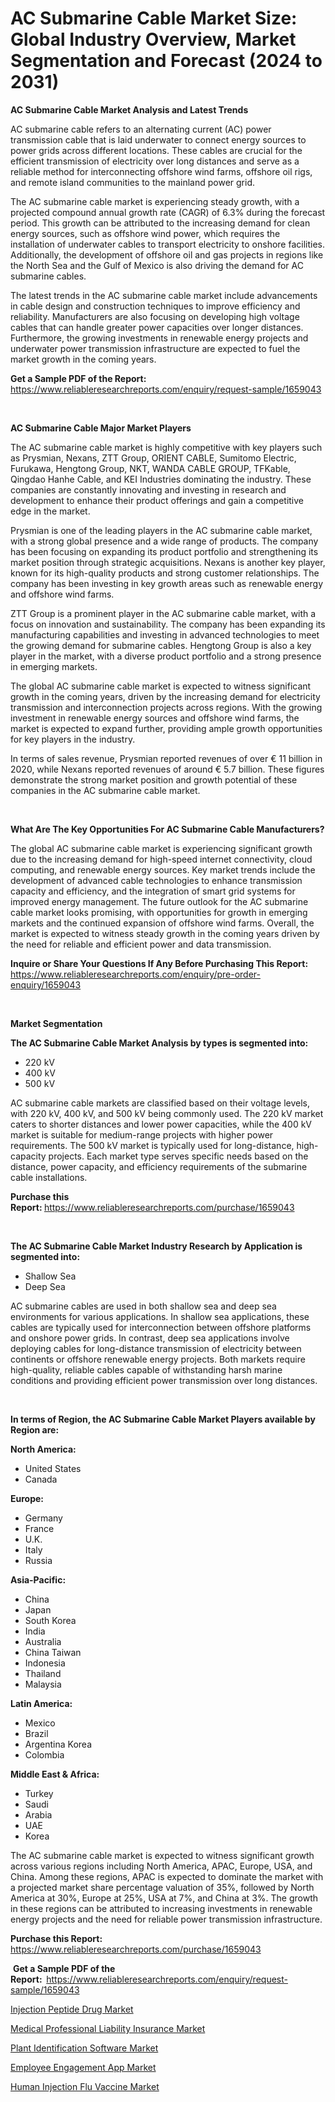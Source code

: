 <p><h1>AC Submarine Cable Market Size: Global Industry Overview, Market Segmentation and Forecast (2024 to 2031)</h1></p><p><strong>AC Submarine Cable Market Analysis and Latest Trends</strong></p>
<p><p>AC submarine cable refers to an alternating current (AC) power transmission cable that is laid underwater to connect energy sources to power grids across different locations. These cables are crucial for the efficient transmission of electricity over long distances and serve as a reliable method for interconnecting offshore wind farms, offshore oil rigs, and remote island communities to the mainland power grid.</p><p>The AC submarine cable market is experiencing steady growth, with a projected compound annual growth rate (CAGR) of 6.3% during the forecast period. This growth can be attributed to the increasing demand for clean energy sources, such as offshore wind power, which requires the installation of underwater cables to transport electricity to onshore facilities. Additionally, the development of offshore oil and gas projects in regions like the North Sea and the Gulf of Mexico is also driving the demand for AC submarine cables.</p><p>The latest trends in the AC submarine cable market include advancements in cable design and construction techniques to improve efficiency and reliability. Manufacturers are also focusing on developing high voltage cables that can handle greater power capacities over longer distances. Furthermore, the growing investments in renewable energy projects and underwater power transmission infrastructure are expected to fuel the market growth in the coming years.</p></p>
<p><strong>Get a Sample PDF of the Report:&nbsp;</strong> <a href="https://www.reliableresearchreports.com/enquiry/request-sample/1659043">https://www.reliableresearchreports.com/enquiry/request-sample/1659043</a></p>
<p>&nbsp;</p>
<p><strong>AC Submarine Cable Major Market Players</strong></p>
<p><p>The AC submarine cable market is highly competitive with key players such as Prysmian, Nexans, ZTT Group, ORIENT CABLE, Sumitomo Electric, Furukawa, Hengtong Group, NKT, WANDA CABLE GROUP, TFKable, Qingdao Hanhe Cable, and KEI Industries dominating the industry. These companies are constantly innovating and investing in research and development to enhance their product offerings and gain a competitive edge in the market.</p><p>Prysmian is one of the leading players in the AC submarine cable market, with a strong global presence and a wide range of products. The company has been focusing on expanding its product portfolio and strengthening its market position through strategic acquisitions. Nexans is another key player, known for its high-quality products and strong customer relationships. The company has been investing in key growth areas such as renewable energy and offshore wind farms.</p><p>ZTT Group is a prominent player in the AC submarine cable market, with a focus on innovation and sustainability. The company has been expanding its manufacturing capabilities and investing in advanced technologies to meet the growing demand for submarine cables. Hengtong Group is also a key player in the market, with a diverse product portfolio and a strong presence in emerging markets.</p><p>The global AC submarine cable market is expected to witness significant growth in the coming years, driven by the increasing demand for electricity transmission and interconnection projects across regions. With the growing investment in renewable energy sources and offshore wind farms, the market is expected to expand further, providing ample growth opportunities for key players in the industry.</p><p>In terms of sales revenue, Prysmian reported revenues of over € 11 billion in 2020, while Nexans reported revenues of around € 5.7 billion. These figures demonstrate the strong market position and growth potential of these companies in the AC submarine cable market.</p></p>
<p>&nbsp;</p>
<p><strong>What Are The Key Opportunities For AC Submarine Cable Manufacturers?</strong></p>
<p><p>The global AC submarine cable market is experiencing significant growth due to the increasing demand for high-speed internet connectivity, cloud computing, and renewable energy sources. Key market trends include the development of advanced cable technologies to enhance transmission capacity and efficiency, and the integration of smart grid systems for improved energy management. The future outlook for the AC submarine cable market looks promising, with opportunities for growth in emerging markets and the continued expansion of offshore wind farms. Overall, the market is expected to witness steady growth in the coming years driven by the need for reliable and efficient power and data transmission.</p></p>
<p><strong>Inquire or Share Your Questions If Any Before Purchasing This Report:</strong> <a href="https://www.reliableresearchreports.com/enquiry/pre-order-enquiry/1659043">https://www.reliableresearchreports.com/enquiry/pre-order-enquiry/1659043</a></p>
<p>&nbsp;</p>
<p><strong>Market Segmentation</strong></p>
<p><strong>The AC Submarine Cable Market Analysis by types is segmented into:</strong></p>
<p><ul><li>220 kV</li><li>400 kV</li><li>500 kV</li></ul></p>
<p><p>AC submarine cable markets are classified based on their voltage levels, with 220 kV, 400 kV, and 500 kV being commonly used. The 220 kV market caters to shorter distances and lower power capacities, while the 400 kV market is suitable for medium-range projects with higher power requirements. The 500 kV market is typically used for long-distance, high-capacity projects. Each market type serves specific needs based on the distance, power capacity, and efficiency requirements of the submarine cable installations.</p></p>
<p><strong>Purchase this Report:&nbsp;</strong><a href="https://www.reliableresearchreports.com/purchase/1659043">https://www.reliableresearchreports.com/purchase/1659043</a></p>
<p>&nbsp;</p>
<p><strong>The AC Submarine Cable Market Industry Research by Application is segmented into:</strong></p>
<p><ul><li>Shallow Sea</li><li>Deep Sea</li></ul></p>
<p><p>AC submarine cables are used in both shallow sea and deep sea environments for various applications. In shallow sea applications, these cables are typically used for interconnection between offshore platforms and onshore power grids. In contrast, deep sea applications involve deploying cables for long-distance transmission of electricity between continents or offshore renewable energy projects. Both markets require high-quality, reliable cables capable of withstanding harsh marine conditions and providing efficient power transmission over long distances.</p></p>
<p>&nbsp;</p>
<p><strong>In terms of Region, the AC Submarine Cable Market Players available by Region are:</strong></p>
<p>
    <p> <strong> North America: </strong>
        <ul>
            <li>United States</li>
            <li>Canada</li>
        </ul>
        </p> 
    <p> <strong> Europe: </strong>
        <ul>
            <li>Germany</li>
            <li>France</li>
            <li>U.K.</li>
            <li>Italy</li>
            <li>Russia</li>
        </ul>
        </p> 
    <p> <strong> Asia-Pacific: </strong>
        <ul>
            <li>China</li>
            <li>Japan</li>
            <li>South Korea</li>
            <li>India</li>
            <li>Australia</li>
            <li>China Taiwan</li>
            <li>Indonesia</li>
            <li>Thailand</li>
            <li>Malaysia</li>
        </ul>
        </p> 
    <p> <strong> Latin America: </strong>
        <ul>
            <li>Mexico</li>
            <li>Brazil</li>
            <li>Argentina Korea</li>
            <li>Colombia</li>
        </ul>
        </p> 
    <p> <strong> Middle East & Africa: </strong>
        <ul>
            <li>Turkey</li>
            <li>Saudi</li>
            <li>Arabia</li>
            <li>UAE</li>
            <li>Korea</li>
        </ul>
    </p>
    </p>
<p><p>The AC submarine cable market is expected to witness significant growth across various regions including North America, APAC, Europe, USA, and China. Among these regions, APAC is expected to dominate the market with a projected market share percentage valuation of 35%, followed by North America at 30%, Europe at 25%, USA at 7%, and China at 3%. The growth in these regions can be attributed to increasing investments in renewable energy projects and the need for reliable power transmission infrastructure.</p></p>
<p><strong>Purchase this Report: </strong><a href="https://www.reliableresearchreports.com/purchase/1659043">https://www.reliableresearchreports.com/purchase/1659043</a></p>
<p>&nbsp;<strong>Get a Sample PDF of the Report:&nbsp;&nbsp;</strong><a href="https://www.reliableresearchreports.com/enquiry/request-sample/1659043">https://www.reliableresearchreports.com/enquiry/request-sample/1659043</a></p>
<p><strong></strong></p>
<p><p><a href="https://github.com/Sinjinluong3e0awx2m195k76/Market-Research-Report-List-1/blob/main/injection-peptide-drug-market.md">Injection Peptide Drug Market</a></p><p><a href="https://medium.com/@armandhilll1/medical-professional-liability-insurance-market-competitive-analysis-market-trends-and-forecast-e1815ac82032">Medical Professional Liability Insurance Market</a></p><p><a href="https://medium.com/p/0bf791c0c485/edit">Plant Identification Software Market</a></p><p><a href="https://medium.com/@armandhilll1/employee-engagement-app-market-size-cagr-trends-2024-2030-4598351932b0">Employee Engagement App Market</a></p><p><a href="https://github.com/shotows/Market-Research-Report-List-1/blob/main/human-injection-flu-vaccine-market.md">Human Injection Flu Vaccine Market</a></p></p>